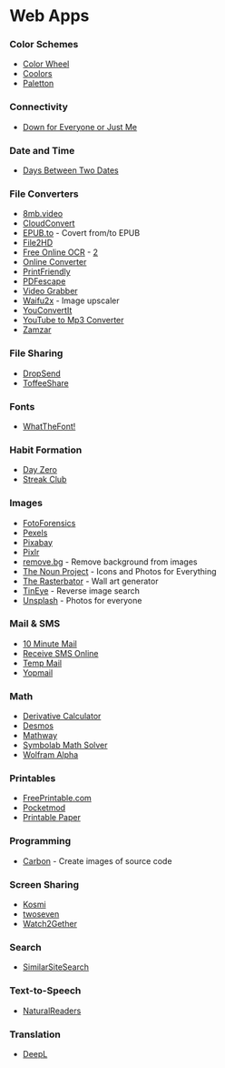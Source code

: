 # Web Apps

### Color Schemes

* [Color Wheel](https://color.adobe.com/create/color-wheel)
* [Coolors](https://coolors.co)
* [Paletton](https://paletton.com)

### Connectivity

* [Down for Everyone or Just Me](https://downforeveryoneorjustme.com)

### Date and Time

* [Days Between Two Dates](https://www.timeanddate.com/date/duration.html)

### File Converters

* [8mb.video](https://8mb.video)
* [CloudConvert](https://cloudconvert.com)
* [EPUB.to](https://epub.to) - Covert from/to EPUB
* [File2HD](http://file2hd.com)
* [Free Online OCR](https://www.newocr.com) - [2](https://www.onlineocr.net)
* [Online Converter](https://www.online-convert.com)
* [PrintFriendly](https://www.printfriendly.com)
* [PDFescape](https://www.pdfescape.com/windows/)
* [Video Grabber](https://www.videograbber.net)
* [Waifu2x](https://waifu2x.me) - Image upscaler
* [YouConvertIt](https://www.youconvertit.com/ConvertFiles.aspx)
* [YouTube to Mp3 Converter](https://www.videograbber.net)
* [Zamzar](https://www.zamzar.com)

### File Sharing

* [DropSend](https://www.dropsend.com)
* [ToffeeShare](https://toffeeshare.com)

### Fonts

* [WhatTheFont!](https://www.myfonts.com/WhatTheFont/)

### Habit Formation

* [Day Zero](https://dayzeroproject.com)
* [Streak Club](https://streak.club)

### Images

* [FotoForensics](https://fotoforensics.com)
* [Pexels](https://www.pexels.com)
* [Pixabay](https://pixabay.com/it/)
* [Pixlr](https://pixlr.com/it/)
* [remove.bg](https://www.remove.bg) - Remove background from images
* [The Noun Project](https://thenounproject.com) - Icons and Photos for Everything
* [The Rasterbator](https://rasterbator.net) - Wall art generator
* [TinEye](https://tineye.com) - Reverse image search
* [Unsplash](https://unsplash.com) - Photos for everyone

### Mail & SMS

* [10 Minute Mail](https://10minutemail.com)
* [Receive SMS Online](https://www.receivesms.co)
* [Temp Mail](https://temp-mail.org)
* [Yopmail](https://yopmail.com/it/)

### Math

* [Derivative Calculator](https://www.derivative-calculator.net)
* [Desmos](https://www.desmos.com/calculator)
* [Mathway](https://www.mathway.com)
* [Symbolab Math Solver](https://www.symbolab.com)
* [Wolfram Alpha](https://www.wolframalpha.com)

### Printables

* [FreePrintable.com](https://www.freeprintable.com)
* [Pocketmod](https://pocketmod.com)
* [Printable Paper](https://www.printablepaper.net)

### Programming

* [Carbon](https://carbon.now.sh) - Create images of source code

### Screen Sharing

* [Kosmi](https://kosmi.io)
* [twoseven](https://twoseven.xyz)
* [Watch2Gether](https://w2g.tv)

### Search

* [SimilarSiteSearch](https://www.similarsitesearch.com)

### Text-to-Speech

* [NaturalReaders](https://www.naturalreaders.com/online/)

### Translation

* [DeepL](https://www.deepl.com/translator)
